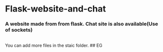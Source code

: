 # Flask-website-and-chat
### A website made from from flask. Chat site is also available(Use of sockets)
<br/>
You can add more files in the staic folder. ## EG 
